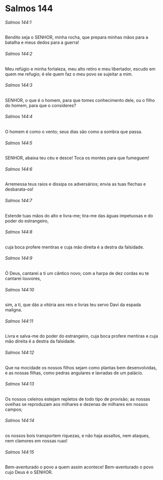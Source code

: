# Salmos 144

###### Salmos 144:1

Bendito seja o SENHOR, minha rocha, que prepara minhas mãos para a batalha e meus dedos para a guerra!

###### Salmos 144:2

Meu refúgio e minha fortaleza, meu alto retiro e meu libertador, escudo em quem me refugio; é ele quem faz o meu povo se sujeitar a mim.

###### Salmos 144:3

SENHOR, o que é o homem, para que tomes conhecimento dele, ou o filho do homem, para que o consideres?

###### Salmos 144:4

O homem é como o vento; seus dias são como a sombra que passa.

###### Salmos 144:5

SENHOR, abaixa teu céu e desce! Toca os montes para que fumeguem!

###### Salmos 144:6

Arremessa teus raios e dissipa os adversários; envia as tuas flechas e desbarata-os!

###### Salmos 144:7

Estende tuas mãos do alto e livra-me; tira-me das águas impetuosas e do poder do estrangeiro,

###### Salmos 144:8

cuja boca profere mentiras e cuja mão direita é a destra da falsidade.

###### Salmos 144:9

Ó Deus, cantarei a ti um cântico novo; com a harpa de dez cordas eu te cantarei louvores,

###### Salmos 144:10

sim, a ti, que dás a vitória aos reis e livras teu servo Davi da espada maligna.

###### Salmos 144:11

Livra e salva-me do poder do estrangeiro, cuja boca profere mentiras e cuja mão direita é a destra da falsidade.

###### Salmos 144:12

Que na mocidade os nossos filhos sejam como plantas bem desenvolvidas, e as nossas filhas, como pedras angulares e lavradas de um palácio.

###### Salmos 144:13

Os nossos celeiros estejam repletos de todo tipo de provisão; as nossas ovelhas se reproduzam aos milhares e dezenas de milhares em nossos campos;

###### Salmos 144:14

os nossos bois transportem riquezas, e não haja assaltos, nem ataques, nem clamores em nossas ruas!

###### Salmos 144:15

Bem-aventurado o povo a quem assim acontece! Bem-aventurado o povo cujo Deus é o SENHOR.

